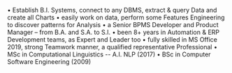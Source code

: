 • Establish B.I. Systems, connect to any DBMS, extract & query Data and create all Charts 
• easily work on data, perform some Features Engineering to discover patterns for Analysis 
• a Senior BPMS Developer and Product Manager – from B.A. and S.A. to S.I. 
• been 8+ years in Automation & ERP Development teams, as Expert and Leader too 
• fully skilled in MS Office 2019, strong Teamwork manner, a qualified representative Professional 
• MSc in Computational Linguistics -- A.I. NLP (2017) 
• BSc in Computer Software Engineering (2009) 
